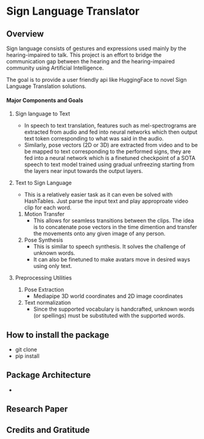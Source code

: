 # Sign Language Translator

## Overview
Sign language consists of gestures and expressions used mainly by the hearing-impaired to talk. This project is an effort to bridge the communication gap between the hearing and the hearing-impaired community using Artificial Intelligence.

The goal is to provide a user friendly api like HuggingFace to novel Sign Language Translation solutions.

#### Major Components and Goals ####
1. Sign language to Text
    - In speech to text translation, features such as mel-spectrograms are extracted from audio and fed into neural networks which then output text token corresponding to what was said in the audio. 
    - Similarly, pose vectors (2D or 3D) are extracted from video and to be be mapped to text corresponding to the performed signs, they are fed into a neural network which is a finetuned checkpoint of a SOTA speech to text model trained using gradual unfreezing starting from the layers near input towards the output layers.

2. Text to Sign Language
    - This is a relatively easier task as it can even be solved with HashTables. Just parse the input text and play approproate video clip for each word.
    
    1. Motion Transfer
        - This allows for seamless transitions between the clips. The idea is to concatenate pose vectors in the time dimention and transfer the movements onto any given image of any person.
    2. Pose Synthesis
        - This is similar to speech synthesis. It solves the challenge of unknown words.
        - It can also be finetuned to make avatars move in desired ways using only text.
        
3. Preprocessing Utilities
    1. Pose Extraction
        - Mediapipe 3D world coordinates and 2D image coordinates
    2. Text normalization
        - Since the supported vocabulary is handcrafted, unknown words (or spellings) must be substituted with the supported words.

## How to install the package
- git clone
- pip install

## Package Architecture
- 

## Research Paper

## Credits and Gratitude

